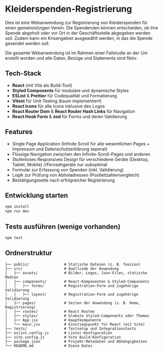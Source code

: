 # Kleiderspenden-Registrierung

Dies ist eine Webanwendung zur Registrierung von Kleiderspenden für einen gemeinnützigen Verein. Die Spendenden können entscheiden, ob ihre Spende abgeholt oder vor Ort in der Geschäftsstelle abgegeben werden soll. Zudem kann ein Krisengebiet ausgewählt werden, in das die Spende gesendet werden soll.

Die gesamte Webanwendung ist im Rahmen einer Fallstudie an der Uni erstellt worden und alle Daten, Bezüge und Statements sind fiktiv.

## Tech-Stack

- **React** (mit Vite als Build-Tool)
- **Styled Components** für modulare und dynamische Styles
- **ESLint** & **Prettier** für Codequalität und Formatierung
- **Vitest** für Unit-Testing (kaum implementiert)
- **React Icons** für alle Icons inklusive des Logos
- **React Router Dom** & **React Router Hash Links** für Navigation
- **React Hook Form** & **zod** für Forms und deren Validierung

## Features

- Single Page Application (Infinite Scroll für alle wesentlichen Pages + Impressum und Datenschutzerklärung seperat)
- Flüssige Navigation zwischen den Infinite-Scroll-Pages und anderen
- Stufenloses Responsives Design für verschiedene Geräte (Desktop, Tablet, Mobile) //Fernsehgeräte nur suboptimal
- Formular zur Erfassung von Spenden (inkl. Validierung)
- Logik zur Prüfung von Abholadressen (Postleitzahlenvergleich)
- Bestätigungsseite nach erfolgreicher Registrierung

## Entwicklung starten

```bash
npm install
npm run dev
```

## Tests ausführen (wenige vorhanden)

```bash
npm test
```

## Ordnerstruktur

```
├── public/                # Statische Dateien (z. B. favicon)
├── src/                   # Quellcode der Anwendung
│   ├── assets/            # Bilder, Logos, Json-Files, statische Medien
│   ├── components/        # React-Komponenten & Styled-Components
│   │   ├── forms/         # Registration-Form und zugehörige Validierung
│   │   ├── layout/        # Registration-Form und zugehörige Validierung
│   ├── pages/             # Seiten der Anwendung (z. B. Home, Registrierung)
│   ├── routes/            # React Routen
│   ├── styles/            # Globale Styled-Components oder Themes
│   ├── App.jsx            # Hauptkomponente
│   └── main.jsx           # Einstiegspunkt für React (mit Vite)
├── tests/                 # Testsetup und Integrationstests
├── eslint.config.js       # Linter-Konfiguration
├── vite.config.js         # Vite Build-Konfiguration
├── package.json           # Projekt-Metadaten und Abhängigkeiten
└── README.md              # Diese Datei
```